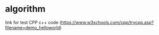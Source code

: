 # algorithm
link for test CPP c++ code (https://www.w3schools.com/cpp/trycpp.asp?filename=demo_helloworld)

